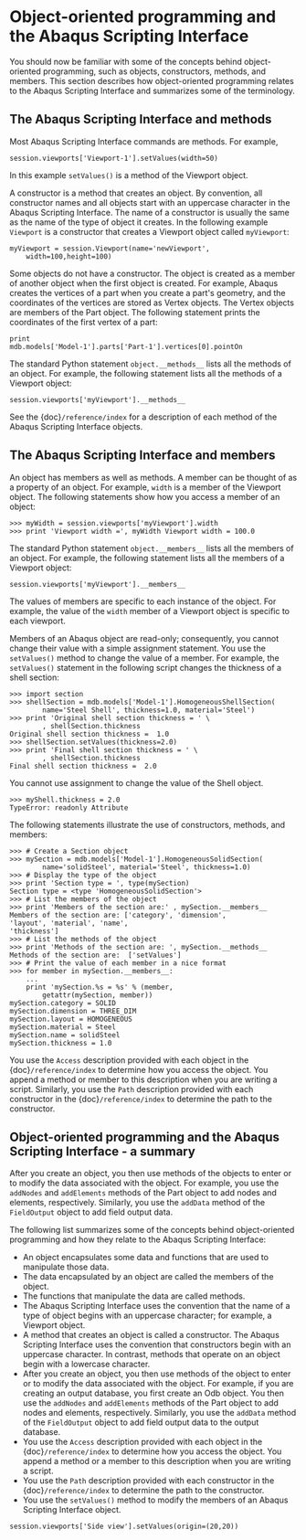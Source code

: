 # Object-oriented programming and the Abaqus Scripting Interface

You should now be familiar with some of the concepts behind object-oriented programming, such as objects, constructors, methods, and members. This section describes how object-oriented programming relates to the Abaqus Scripting Interface and summarizes some of the terminology.

## The Abaqus Scripting Interface and methods

Most Abaqus Scripting Interface commands are methods. For example,

```python2
session.viewports['Viewport-1'].setValues(width=50)
```

In this example `setValues()` is a method of the Viewport object.

A constructor is a method that creates an object. By convention, all constructor names and all objects start with an uppercase character in the Abaqus Scripting Interface. The name of a constructor is usually the same as the name of the type of object it creates. In the following example `Viewport` is a constructor that creates a Viewport object called `myViewport`:

```python2
myViewport = session.Viewport(name='newViewport',
    width=100,height=100)
```

Some objects do not have a constructor. The object is created as a member of another object when the first object is created. For example, Abaqus creates the vertices of a part when you create a part's geometry, and the coordinates of the vertices are stored as Vertex objects. The Vertex objects are members of the Part object. The following statement prints the coordinates of the first vertex of a part:

```python2
print
mdb.models['Model-1'].parts['Part-1'].vertices[0].pointOn
```

The standard Python statement `object.__methods__` lists all the methods of an object. For example, the following statement lists all the methods of a Viewport object:

```python2
session.viewports['myViewport'].__methods__
```

See the {doc}`/reference/index` for a description of each method of the Abaqus Scripting Interface objects.

## The Abaqus Scripting Interface and members

An object has members as well as methods. A member can be thought of as a property of an object. For example, `width` is a member of the Viewport object. The following statements show how you access a member of an object:

```python2
>>> myWidth = session.viewports['myViewport'].width
>>> print 'Viewport width =', myWidth Viewport width = 100.0
```

The standard Python statement `object.__members__` lists all the members of an object. For example, the following statement lists all the members of a Viewport object:

```python2
session.viewports['myViewport'].__members__
```

The values of members are specific to each instance of the object. For example, the value of the `width` member of a Viewport object is specific to each viewport.

Members of an Abaqus object are read-only; consequently, you cannot change their value with a simple assignment statement. You use the `setValues()` method to change the value of a member. For example, the `setValues()` statement in the following script changes the thickness of a shell section:

```python2
>>> import section
>>> shellSection = mdb.models['Model-1'].HomogeneousShellSection(
        name='Steel Shell', thickness=1.0, material='Steel')
>>> print 'Original shell section thickness = ' \
        , shellSection.thickness
Original shell section thickness =  1.0
>>> shellSection.setValues(thickness=2.0)
>>> print 'Final shell section thickness = ' \
        , shellSection.thickness
Final shell section thickness =  2.0
```

You cannot use assignment to change the value of the Shell object.

```python2
>>> myShell.thickness = 2.0
TypeError: readonly Attribute
```

The following statements illustrate the use of constructors, methods, and members:

```python2
>>> # Create a Section object
>>> mySection = mdb.models['Model-1'].HomogeneousSolidSection(
        name='solidSteel', material='Steel', thickness=1.0)
>>> # Display the type of the object
>>> print 'Section type = ', type(mySection)
Section type = <type 'HomogeneousSolidSection'>
>>> # List the members of the object
>>> print 'Members of the section are:' , mySection.__members__
Members of the section are: ['category', 'dimension',
'layout', 'material', 'name',
'thickness']
>>> # List the methods of the object
>>> print 'Methods of the section are: ', mySection.__methods__
Methods of the section are:  ['setValues']
>>> # Print the value of each member in a nice format
>>> for member in mySection.__members__:
    ...
    print 'mySection.%s = %s' % (member,
        getattr(mySection, member))
mySection.category = SOLID
mySection.dimension = THREE_DIM
mySection.layout = HOMOGENEOUS
mySection.material = Steel
mySection.name = solidSteel
mySection.thickness = 1.0
```

You use the `Access` description provided with each object in the {doc}`/reference/index` to determine how you access the object. You append a method or member to this description when you are writing a script. Similarly, you use the `Path` description provided with each constructor in the {doc}`/reference/index` to determine the path to the constructor.

## Object-oriented programming and the Abaqus Scripting Interface - a summary

After you create an object, you then use methods of the objects to enter or to modify the data associated with the object. For example, you use the `addNodes` and `addElements` methods of the Part object to add nodes and elements, respectively. Similarly, you use the `addData` method of the `FieldOutput` object to add field output data.

The following list summarizes some of the concepts behind object-oriented programming and how they relate to the Abaqus Scripting Interface:

- An object encapsulates some data and functions that are used to manipulate those data.
- The data encapsulated by an object are called the members of the object.
- The functions that manipulate the data are called methods.
- The Abaqus Scripting Interface uses the convention that the name of a type of object begins with an uppercase character; for example, a Viewport object.
- A method that creates an object is called a constructor. The Abaqus Scripting Interface uses the convention that constructors begin with an uppercase character. In contrast, methods that operate on an object begin with a lowercase character.
- After you create an object, you then use methods of the object to enter or to modify the data associated with the object. For example, if you are creating an output database, you first create an Odb object. You then use the `addNodes` and `addElements` methods of the Part object to add nodes and elements, respectively. Similarly, you use the `addData` method of the `FieldOutput` object to add field output data to the output database.
- You use the `Access` description provided with each object in the {doc}`/reference/index` to determine how you access the object. You append a method or a member to this description when you are writing a script.
- You use the `Path` description provided with each constructor in the {doc}`/reference/index` to determine the path to the constructor.
- You use the `setValues()` method to modify the members of an Abaqus Scripting Interface object.

```python2
session.viewports['Side view'].setValues(origin=(20,20))
```
